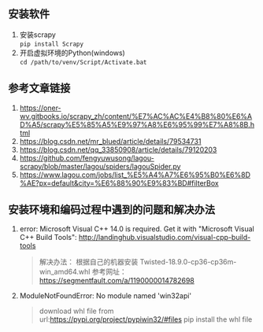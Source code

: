 ## 安装软件
  1. 安装scrapy  
    `pip install Scrapy`
  2. 开启虚拟环境的Python(windows)  
     `cd /path/to/venv/Script/Activate.bat`

## 参考文章链接
   1. https://oner-wv.gitbooks.io/scrapy_zh/content/%E7%AC%AC%E4%B8%80%E6%AD%A5/scrapy%E5%85%A5%E9%97%A8%E6%95%99%E7%A8%8B.html
   2. https://blog.csdn.net/mr_blued/article/details/79534731
   3. https://blog.csdn.net/qq_33850908/article/details/79120203
   4. https://github.com/fengyuwusong/lagou-scrapy/blob/master/lagou/spiders/lagouSpider.py
   5. https://www.lagou.com/jobs/list_%E5%A4%A7%E6%95%B0%E6%8D%AE?px=default&city=%E6%88%90%E9%83%BD#filterBox
   
## 安装环境和编码过程中遇到的问题和解决办法

 1. error: Microsoft Visual C++ 14.0 is required. Get it with "Microsoft Visual C++ Build Tools": http://landinghub.visualstudio.com/visual-cpp-build-tools  
    > 解决办法： 根据自己的机器安装 Twisted-18.9.0-cp36-cp36m-win_amd64.whl
    > 参考网址： https://segmentfault.com/a/1190000014782698
 2. ModuleNotFoundError: No module named 'win32api'  
    > download whl file from url:https://pypi.org/project/pypiwin32/#files
    > pip install the whl file
 